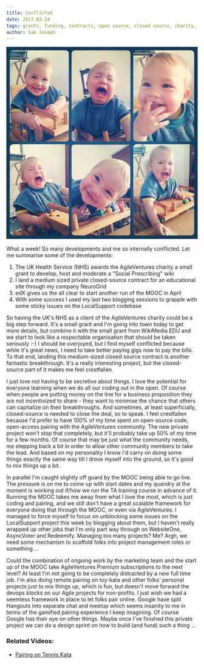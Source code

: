 ```yaml
---
title: Conflicted
date: 2017-03-24
tags: grants, funding, contracts, open source, closed source, charity, NHS, project management
author: Sam Joseph
---
```


![conflicted](/images/conflicted.jpg)

What a week!  So many developments and me so internally conflicted.  Let me summarise some of the developments:

1. The UK Health Service (NHS) awards the AgileVentures charity a small grant to develop, host and moderate a "Social Prescribing" wiki
2. I land a medium sized private closed-source contract for an educational site through my company NeuroGrid
3. edX gives us the all clear to start another run of the MOOC in April
4. With some success I used my last two blogging sessions to grapple with some sticky issues on the LocalSupport codebase

So having the UK's NHS as a client of the AgileVentures charity could be a big step forward.  It's a small grant and I'm going into town today to get more details, but combine it with the small grant from WikiMedia EDU and we start to look like a respectable organisation that should be taken seriously :-)  I should be overjoyed, but I find myself conflicted because while it's great news, I need to take better paying gigs now to pay the bills.  To that end, landing this medium-sized closed source contract is another fantastic breakthrough.  It's a really interesting project, but the closed-source part of it makes me feel crestfallen.

I just love not having to be secretive about things.  I love the potential for everyone learning when we do all our coding out in the open.  Of course when people are putting money on the line for a business proposition they are not incentivized to share - they want to minimise the chance that others can capitalize on their breakthroughs.  And sometimes, at least superficially, closed-source is needed to close the deal, so to speak.  I feel crestfallen because I'd prefer to have 100% of my time spent on open-source code, open-access pairing with the AgileVentures community.  The new private project won't stop that completely, but it'll probably take up 50% of my time for a few months.  Of course that may be just what the community needs, me stepping back a bit in order to allow other community members to take the lead.  And based on my personality I know I'd carry on doing some things exactly the same way till I drove myself into the ground, so it's good to mix things up a bit.

In parallel I'm caught slightly off guard by the MOOC being able to go live.  The pressure is on me to come up with start dates and my quandry at the moment is working out if/how we run the TA training course in advance of it.  Running the MOOC takes me away from what I love the most, which is just coding and pairing, and we still don't have a great scalable framework for everyone doing that through the MOOC, or even via AgileVentures.  I managed to force myself to focus on unblocking some issues on the LocalSupport project this week by blogging about them, but I haven't really wrapped up other jobs that I'm only part way through on WebsiteOne, AsyncVoter and Redeemify.  Managing too many projects? Me? Argh, we need some mechanism to scaffold folks into project management roles or something ...

Could the combination of ongoing work by the marketing team and the start up of the MOOC take AgileVentures Premium subscriptions to the next level? At least I'm not going to be completely distracted by a new full time job.  I'm also doing remote pairing on toy-kata and other folks' personal projects just to mix things up, which is fun, but doesn't move forward the devops blocks on our Agile projects for non-profits.  I just wish we had a seemless framework in place to let folks pair online.  Google have split Hangouts into separate chat and meetup which seems insanity to me in terms of the gamified pairing experience I keep imagining.  Of course Google has their eye on other things.  Maybe once I've finished this private project we can do a design sprint on how to build (and fund) such a thing ...

### Related Videos: 

* [Pairing on Tennis Kata](http://youtu.be/QqMTSqux9Gs)
